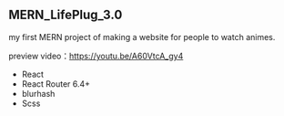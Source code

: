 ## MERN_LifePlug_3.0

my first MERN project of making a website for people to watch animes.

preview video：https://youtu.be/A60VtcA_gy4

- React
- React Router 6.4+
- blurhash
- Scss
